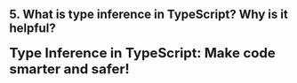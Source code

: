## 5. What is type inference in TypeScript? Why is it helpful?

<font size="5" >**Type Inference in TypeScript: Make code smarter and safer!**</font>


